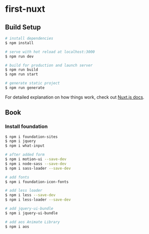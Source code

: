 # first-nuxt

## Build Setup

```bash
# install dependencies
$ npm install

# serve with hot reload at localhost:3000
$ npm run dev

# build for production and launch server
$ npm run build
$ npm run start

# generate static project
$ npm run generate
```

For detailed explanation on how things work, check out [Nuxt.js docs](https://nuxtjs.org).


## Book

### Install foundation

```sh
$ npm i foundation-sites
$ npm i jquery
$ npm i what-input

# after added form
$ npm i motion-ui --save-dev
$ npm i node-sass --save-dev
$ npm i sass-loader --save-dev

# add fonts
$ npm i foundation-icon-fonts 

# add less loader
$ npm i less --save-dev
$ npm i less-loader --save-dev

# add jquery-ui-bundle
$ npm i jquery-ui-bundle

# add aos Animate Library
$ npm i aos
```

